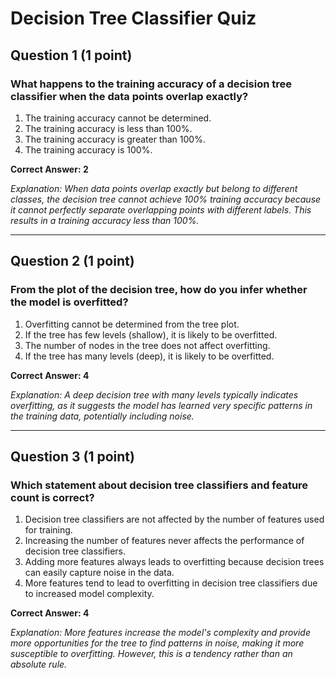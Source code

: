 # Decision Tree Classifier Quiz

## Question 1 (1 point)
### What happens to the training accuracy of a decision tree classifier when the data points overlap exactly?

1. The training accuracy cannot be determined.
2. The training accuracy is less than 100%.
3. The training accuracy is greater than 100%.
4. The training accuracy is 100%.

**Correct Answer: 2**

*Explanation: When data points overlap exactly but belong to different classes, the decision tree cannot achieve 100% training accuracy because it cannot perfectly separate overlapping points with different labels. This results in a training accuracy less than 100%.*

---

## Question 2 (1 point)
### From the plot of the decision tree, how do you infer whether the model is overfitted?

1. Overfitting cannot be determined from the tree plot.
2. If the tree has few levels (shallow), it is likely to be overfitted.
3. The number of nodes in the tree does not affect overfitting.
4. If the tree has many levels (deep), it is likely to be overfitted.

**Correct Answer: 4**

*Explanation: A deep decision tree with many levels typically indicates overfitting, as it suggests the model has learned very specific patterns in the training data, potentially including noise.*

---

## Question 3 (1 point)
### Which statement about decision tree classifiers and feature count is correct?

1. Decision tree classifiers are not affected by the number of features used for training.
2. Increasing the number of features never affects the performance of decision tree classifiers.
3. Adding more features always leads to overfitting because decision trees can easily capture noise in the data.
4. More features tend to lead to overfitting in decision tree classifiers due to increased model complexity.

**Correct Answer: 4**

*Explanation: More features increase the model's complexity and provide more opportunities for the tree to find patterns in noise, making it more susceptible to overfitting. However, this is a tendency rather than an absolute rule.*